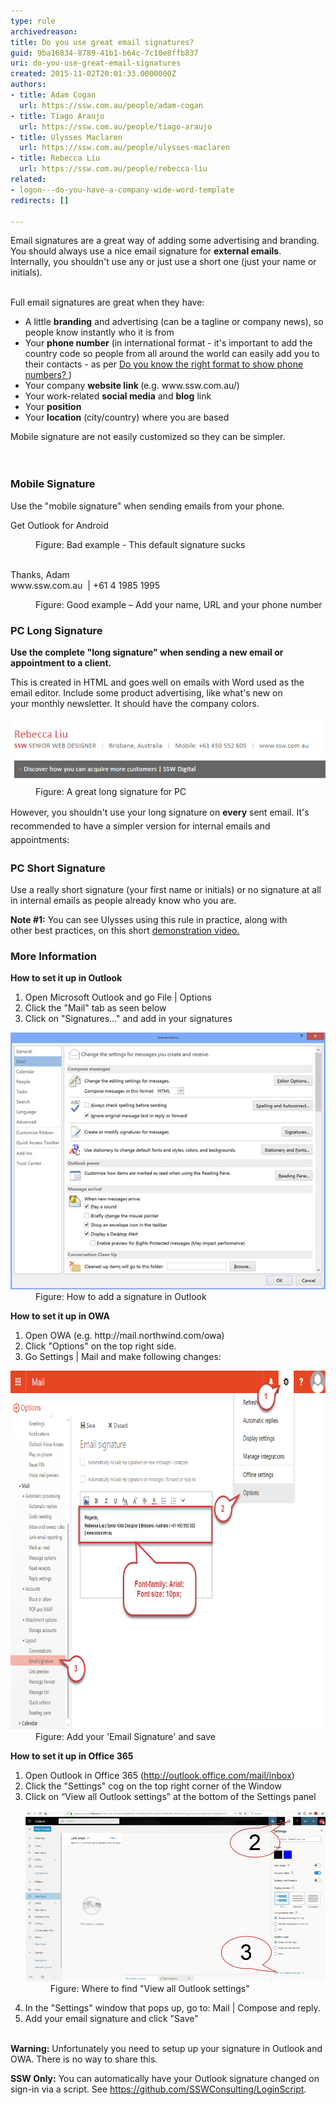 ```yaml
---
type: rule
archivedreason: 
title: Do you use great email signatures?
guid: 9ba16834-8789-41b1-b64c-7c10e8ffb837
uri: do-you-use-great-email-signatures
created: 2015-11-02T20:01:33.0000000Z
authors:
- title: Adam Cogan
  url: https://ssw.com.au/people/adam-cogan
- title: Tiago Araujo
  url: https://ssw.com.au/people/tiago-araujo
- title: Ulysses Maclaren
  url: https://ssw.com.au/people/ulysses-maclaren
- title: Rebecca Liu
  url: https://ssw.com.au/people/rebecca-liu
related:
- logon---do-you-have-a-company-wide-word-template
redirects: []

---
```



<div><div aria-labelledby="ctl00_PlaceHolderMain_ContentTop_label" style="display:inline;">Email signatures are a great way of adding some advertising and branding. You should always use a nice email signature for <strong>external emails</strong>.<div>Internally, you shouldn't use any or just use a short one (just your​ name or initials).<br><br></div></div></div><p>Full email signatures are great when they have:<br></p><ul><li>A little <b>branding</b> and advertising (can be a tagline or company news), so people know instantly who it is from</li><li>Your <b>phone number</b> (in international format - it's important to add the country code so people from all around the world can easily add you to their contacts - as per <a href="/_layouts/15/FIXUPREDIRECT.ASPX?WebId=3dfc0e07-e23a-4cbb-aac2-e778b71166a2&TermSetId=07da3ddf-0924-4cd2-a6d4-a4809ae20160&TermId=19e719e8-a1ff-47c4-a642-5c7e3189f25e">Do you know the right format to show phone numbers? </a>)</li><li>Your company <strong>website link </strong>(e.g. www.ssw.com.au/)<br></li><li>Your work-related <b>social media</b> and <b>blog</b> link</li><li>Your <b style="background-color:initial;">position</b><span style="background-color:initial;"> </span></li><li>Your​ <b>location</b> (city/country) where you are based <br></li></ul><div>Mobile signature are not easily customized so they can be simpler.<br></div>
<br><excerpt class='endintro'></excerpt><br>
<h3>Mobile Signature <br></h3><p>Use the "mobile signature" when sending emails from your phone.<b></b></p><p class="ssw15-rteElement-GreyBox">Get Outlook for Android</p><dd class="ssw15-rteElement-FigureBad">Figure: Bad example - This default signature sucks​<br><br></dd><p class="ssw15-rteElement-GreyBox">Thanks, Adam<br>www.ssw.com.au  |​ +61 4 1985 1995 </p><dd class="ssw15-rteElement-FigureGood">Figure: Good example – Add your name, URL and your phone number​<br></dd><h3>PC Long Signature</h3><p>
   <b>Use the complete "long signature" when sending a new email or appointment to a client.</b></p><p>This is created in HTML and goes well on emails with Word used as the email editor. Include some product advertising, like what's new on your monthly newsletter. It should have the company colors.<br></p><dl class="image"><dt> 
      <img src="outlook-signature.png" alt="outlook-signature.png" style="max-width:100%;" /> 
      <br> 
   </dt><dd>Figure: A great long signature for PC<br></dd></dl> 
<span style="line-height:1.6;">However, you shouldn't use your long signature on 
   <b>every</b> sent email. It's recommended to have a simpler version for internal emails and appointments:</span> 
<h3>PC Short Signature<br></h3><p> 
   <b></b></p><p>Use a really short signature (your first name or initials) or no signature at all in internal emails<strong></strong> as people already know who you are.<br></p><p>
   <strong>Note #1:</strong> You can see Ulysses using this rule in practice, along with other best practices, on this short <a href="http://www.youtube.com/watch?v=LAqRokqq4jI">demonstration video.</a><br></p><h3>More Information</h3><p class="ssw15-rteElement-P">
   <b>How to set it up in Outlook</b><br></p><ol><li>Open Microsoft Outlook and go File | Options<br></li><li>Click the "Mail" tab as seen below</li><li>Click on "Signatures..." and add in your signatures</li></ol><dl class="image"><dt> 
      <img src="../../assets/Outlook2013_signature.jpg" alt="" /> 
   </dt><dd>Figure: How to add a signature in Outlook</dd></dl><p class="ssw15-rteElement-P">
   <b>How to set it up in OWA</b></p><ol><li>Open OWA (e.g. http://mail.northwind.com/owa)<br></li><li>Click "Options" on the top right side. 
      <br></li><li>Go Settings | Mail and make following changes: 
      <br></li></ol><dl class="image"><dt> 
      <img src="owa-signatures.png" alt="owa-signatures.png" style="max-width:100%;width:750px;height:574px;" /> 
   </dt><dd>Figure: Add your 'Email Signature' and save<br></dd></dl><p>
   <b>How to set it up in Office 365</b><br></p><ol><li>Open Outlook in Office 365 (<a href="https://outlook.office.com/mail/inbox">http://outlook.office.com/mail/inbox</a>) </li><li>Click the "Settings" cog on the top right corner of the Window<br></li><li>Click on “View all Outlook settings” at the bottom of the Settings panel 
      <dl class="image"><dt><img src="outlook-settings-signature.png" alt="outlook-settings-signature.png" style="width:750px;" /></dt><dd>Figure: Where to find "View all Outlook settings"<br></dd></dl></li><li>In the "Settings" window that pops up, go to: Mail | Compose and reply. </li><li>Add your email signature and click "Save"<br><br></li></ol>

<p> 
   <strong>Warning:</strong> Unfortunately you need to setup up your signature in Outlook and OWA. There is no way to share this. <br></p><p class="ssw15-rteElement-InfoBox"> 
   <b>SSW Only:</b> You can automatically have your Outlook signature changed on sign-in via a script. ​See <a href="https://github.com/SSWConsulting/LoginScript">https://github.com/SSWConsulting/LoginScript</a>.​<br></p>


